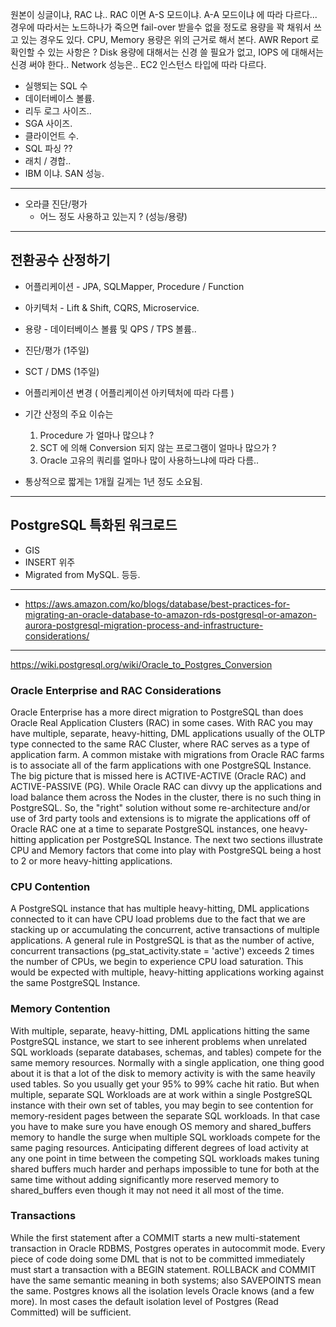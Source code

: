 
원본이 싱글이냐, RAC 냐.. RAC 이면 A-S 모드이냐. A-A 모드이냐 에 따라 다르다... 경우에 따라서는 노드하나가 죽으면 fail-over 받을수 없을 정도로 용량을 꽉 채워서 쓰고 있는 경우도 있다. 
CPU, Memory 용량은 위의 근거로 해서 본다.
AWR Report 로 확인할 수 있는 사항은 ?
Disk 용량에 대해서는 신경 쓸 필요가 없고, IOPS 에 대해서는 신경 써야 한다..
Network 성능은.. EC2 인스턴스 타입에 따라 다르다. 

* 실행되는 SQL 수
* 데이터베이스 볼륨.
* 리두 로그 사이즈..
* SGA 사이즈.
* 클라이언트 수.
* SQL 파싱 ??
* 래치 / 경합..
* IBM 이냐. SAN 성능.
----------------------------
  - 오라클 진단/평가
      - 어느 정도 사용하고 있는지 ? (성능/용량)
      
-----

## 전환공수 산정하기 ##

* 어플리케이션 - JPA, SQLMapper, Procedure / Function

* 아키텍처 - Lift & Shift, CQRS, Microservice.

* 용량 - 데이터베이스 볼륨 및 QPS / TPS 볼륨..
* 진단/평가 (1주일)
* SCT / DMS (1주일)
* 어플리케이션 변경 ( 어플리케이션 아키텍처에 따라 다름 )
* 기간 산정의 주요 이슈는 
 
   1. Procedure 가 얼마나 많으냐 ?
   2. SCT 에 의해 Conversion 되지 않는 프로그램이 얼마나 많으가 ? 
   3. Oracle 고유의 쿼리를 얼마나 많이 사용하느냐에 따라 다름..

* 통상적으로 짧게는 1개월 길게는 1년 정도 소요됨.

------------

## PostgreSQL 특화된 워크로드 ##

* GIS
* INSERT 위주
* Migrated from MySQL. 등등.









-------



* https://aws.amazon.com/ko/blogs/database/best-practices-for-migrating-an-oracle-database-to-amazon-rds-postgresql-or-amazon-aurora-postgresql-migration-process-and-infrastructure-considerations/
-----
https://wiki.postgresql.org/wiki/Oracle_to_Postgres_Conversion

### Oracle Enterprise and RAC Considerations ###
Oracle Enterprise has a more direct migration to PostgreSQL than does Oracle Real Application Clusters (RAC) in some cases. With RAC you may have multiple, separate, heavy-hitting, DML applications usually of the OLTP type connected to the same RAC Cluster, where RAC serves as a type of application farm. A common mistake with migrations from Oracle RAC farms is to associate all of the farm applications with one PostgreSQL Instance. The big picture that is missed here is ACTIVE-ACTIVE (Oracle RAC) and ACTIVE-PASSIVE (PG). While Oracle RAC can divvy up the applications and load balance them across the Nodes in the cluster, there is no such thing in PostgreSQL. So, the "right" solution without some re-architecture and/or use of 3rd party tools and extensions is to migrate the applications off of Oracle RAC one at a time to separate PostgreSQL instances, one heavy-hitting application per PostgreSQL Instance. The next two sections illustrate CPU and Memory factors that come into play with PostgreSQL being a host to 2 or more heavy-hitting applications.

### CPU Contention ### 
A PostgreSQL instance that has multiple heavy-hitting, DML applications connected to it can have CPU load problems due to the fact that we are stacking up or accumulating the concurrent, active transactions of multiple applications. A general rule in PostgreSQL is that as the number of active, concurrent transactions (pg_stat_activity.state = 'active') exceeds 2 times the number of CPUs, we begin to experience CPU load saturation. This would be expected with multiple, heavy-hitting applications working against the same PostgreSQL Instance.

### Memory Contention ### 
With multiple, separate, heavy-hitting, DML applications hitting the same PostgreSQL instance, we start to see inherent problems when unrelated SQL workloads (separate databases, schemas, and tables) compete for the same memory resources. Normally with a single application, one thing good about it is that a lot of the disk to memory activity is with the same heavily used tables. So you usually get your 95% to 99% cache hit ratio. But when multiple, separate SQL Workloads are at work within a single PostgreSQL instance with their own set of tables, you may begin to see contention for memory-resident pages between the separate SQL workloads. In that case you have to make sure you have enough OS memory and shared_buffers memory to handle the surge when multiple SQL workloads compete for the same paging resources. Anticipating different degrees of load activity at any one point in time between the competing SQL workloads makes tuning shared buffers much harder and perhaps impossible to tune for both at the same time without adding significantly more reserved memory to shared_buffers even though it may not need it all most of the time.

### Transactions ###  
While the first statement after a COMMIT starts a new multi-statement transaction in Oracle RDBMS, Postgres operates in autocommit mode. Every piece of code doing some DML that is not to be committed immediately must start a transaction with a BEGIN statement. ROLLBACK and COMMIT have the same semantic meaning in both systems; also SAVEPOINTS mean the same. Postgres knows all the isolation levels Oracle knows (and a few more). In most cases the default isolation level of Postgres (Read Committed) will be sufficient.
